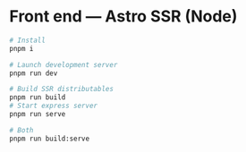# Front end — Astro SSR (Node)

```sh
# Install
pnpm i

# Launch development server
pnpm run dev

# Build SSR distributables
pnpm run build
# Start express server
pnpm run serve

# Both
pnpm run build:serve
```
